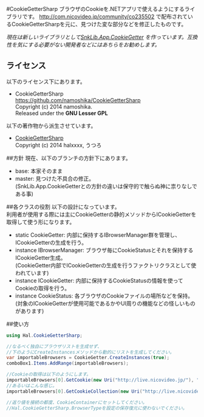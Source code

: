 #CookieGetterSharp
ブラウザのCookieを.NETアプリで使えるようにするライブラリです。 <http://com.nicovideo.jp/community/co235502> で配布されているCookieGetterSharpを元に、見つけた変な部分などを修正したものです。

*現在は新しいライブラリとして[SnkLib.App.CookieGetter](https://github.com/namoshika/SnkLib.App.CookieGetter) を作っています。互換性を気にする必要がない開発者などにはあちらをお勧めします。*

## ライセンス
以下のライセンス下にあります。  
* CookieGetterSharp  
  https://github.com/namoshika/CookieGetterSharp  
  Copyright (c) 2014 namoshika.  
  Released under the **GNU Lesser GPL**  

以下の著作物から派生させています。
* [CookieGetterSharp](http://d.hatena.ne.jp/halxxxx/20091212/1260649353)  
  Copyright (c) 2014 halxxxx, うつろ

##方針
現在、以下のブランチの方針下にあります。  

* base: 本家そのまま
* master: 見つけた不具合の修正。  
  (SnkLib.App.CookieGetterとの方針の違いは保守的で触らぬ神に祟りなしである事)

##各クラスの役割
以下の設計になっています。  
利用者が使用する際には主にCookieGetterの静的メソッドからICookieGetterを取得して使う形になります。

* static CookieGetter: 内部に保持するIBrowserManager群を管理し、ICookieGetterの生成を行う。
* instance IBrowserManager: ブラウザ毎にCookieStatusとそれを保持するICookieGetter生成。  
  (CookieGetter内部でICookieGetterの生成を行うファクトリクラスとして使われています)
* instance ICookieGetter: 内部に保持するCookieStatusの情報を使ってCookieの取得を行う。  
* instance CookieStatus: 各ブラウザのCookieファイルの場所などを保持。  
  (対象のICookieGetterが使用可能であるかやUI周りの機能などの怪しいものがあります)

##使い方
```C#
using Hal.CookieGetterSharp;

//なるべく独自にブラウザリストを生成せず、
//下のようにCreateInstancesメソッドから動的にリストを生成してください。
var importableBrowsers = CookieGetter.CreateInstances(true);
comboBox1.Items.AddRange(importableBrowsers);

//Cookieの取得は以下のようにします。
importableBrowsers[0].GetCookie(new Uri("http://live.nicovideo.jp/"), "user_session")
//あるいはこんな感じ。
importableBrowsers[0].GetCookieCollection(new Uri("http://live.nicovideo.jp/"))

//返り値を接続の都度、CookieContainerにセットしてください。
//Hal.CookieGetterSharp.BrowserTypeを設定の保存復元に使わないでください。
```
